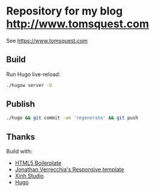 # Repository for my blog http://www.tomsquest.com

See https://www.tomsquest.com

## Build

Run Hugo live-reload:

```bash
./hugow server -D
```

## Publish

```bash
./hugo && git commit -am 'regenerate' && git push
```

## Thanks

Build with:

* [HTML5 Boilerplate](https://html5boilerplate.com/)
* [Jonathan Verrecchia's Responsive template](http://verekia.com/initializr/responsive-template/)
* [Xinh Studio](http://xinh.studio/)
* [Hugo](https://gohugo.io/)
